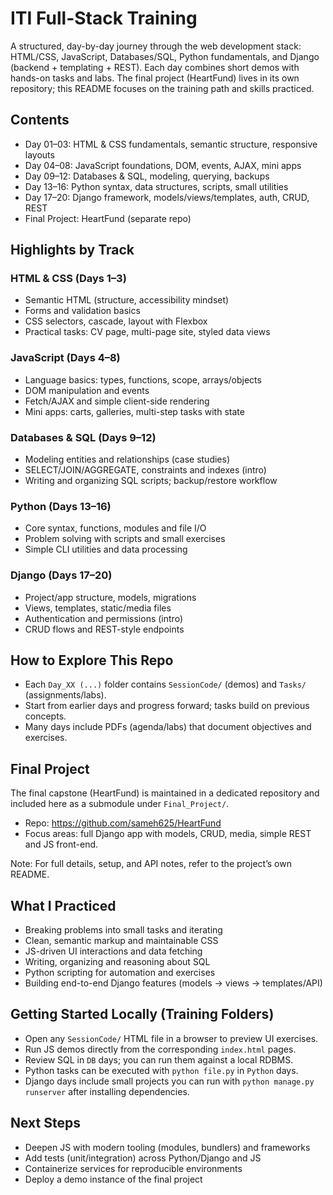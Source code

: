 # ITI Full-Stack Training

A structured, day-by-day journey through the web development stack: HTML/CSS, JavaScript, Databases/SQL, Python fundamentals, and Django (backend + templating + REST). Each day combines short demos with hands-on tasks and labs. The final project (HeartFund) lives in its own repository; this README focuses on the training path and skills practiced.

## Contents
- Day 01–03: HTML & CSS fundamentals, semantic structure, responsive layouts
- Day 04–08: JavaScript foundations, DOM, events, AJAX, mini apps
- Day 09–12: Databases & SQL, modeling, querying, backups
- Day 13–16: Python syntax, data structures, scripts, small utilities
- Day 17–20: Django framework, models/views/templates, auth, CRUD, REST
- Final Project: HeartFund (separate repo)

## Highlights by Track

### HTML & CSS (Days 1–3)
- Semantic HTML (structure, accessibility mindset)
- Forms and validation basics
- CSS selectors, cascade, layout with Flexbox
- Practical tasks: CV page, multi-page site, styled data views

### JavaScript (Days 4–8)
- Language basics: types, functions, scope, arrays/objects
- DOM manipulation and events
- Fetch/AJAX and simple client-side rendering
- Mini apps: carts, galleries, multi-step tasks with state

### Databases & SQL (Days 9–12)
- Modeling entities and relationships (case studies)
- SELECT/JOIN/AGGREGATE, constraints and indexes (intro)
- Writing and organizing SQL scripts; backup/restore workflow

### Python (Days 13–16)
- Core syntax, functions, modules and file I/O
- Problem solving with scripts and small exercises
- Simple CLI utilities and data processing

### Django (Days 17–20)
- Project/app structure, models, migrations
- Views, templates, static/media files
- Authentication and permissions (intro)
- CRUD flows and REST-style endpoints

## How to Explore This Repo
- Each `Day_XX (...)` folder contains `SessionCode/` (demos) and `Tasks/` (assignments/labs).
- Start from earlier days and progress forward; tasks build on previous concepts.
- Many days include PDFs (agenda/labs) that document objectives and exercises.

## Final Project
The final capstone (HeartFund) is maintained in a dedicated repository and included here as a submodule under `Final_Project/`.

- Repo: https://github.com/sameh625/HeartFund
- Focus areas: full Django app with models, CRUD, media, simple REST and JS front-end.

Note: For full details, setup, and API notes, refer to the project’s own README.

## What I Practiced
- Breaking problems into small tasks and iterating
- Clean, semantic markup and maintainable CSS
- JS-driven UI interactions and data fetching
- Writing, organizing and reasoning about SQL
- Python scripting for automation and exercises
- Building end-to-end Django features (models → views → templates/API)

## Getting Started Locally (Training Folders)
- Open any `SessionCode/` HTML file in a browser to preview UI exercises.
- Run JS demos directly from the corresponding `index.html` pages.
- Review SQL in `DB` days; you can run them against a local RDBMS.
- Python tasks can be executed with `python file.py` in `Python` days.
- Django days include small projects you can run with `python manage.py runserver` after installing dependencies.

## Next Steps
- Deepen JS with modern tooling (modules, bundlers) and frameworks
- Add tests (unit/integration) across Python/Django and JS
- Containerize services for reproducible environments
- Deploy a demo instance of the final project
